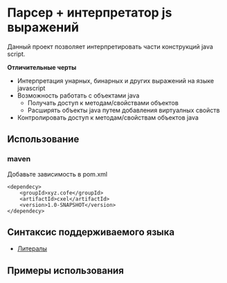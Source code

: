 Парсер + интерпретатор js выражений
===================================

Данный проект позволяет интерпретировать 
части конструкций java script.

**Отличительные черты**

* Интерпретация унарных, бинарных и других выражений на языке javascript
* Возможность работать с объектами java
    * Получать доступ к методам/свойствами объектов
    * Расширять объекты java путем добавления виртуалных свойств    
* Контролировать доступ к методам/свойствам объектов java

Использование
-------------

### maven

Добавьте зависимость в pom.xml

    <dependecy>
        <groupId>xyz.cofe</groupId>
        <artifactId>cxel</artifactId>
        <version>1.0-SNAPSHOT</version>
    </dependecy>

Синтаксис поддерживаемого языка
-------------------------------

* [Литералы](doc/js-literals.md)

Примеры использования
---------------------